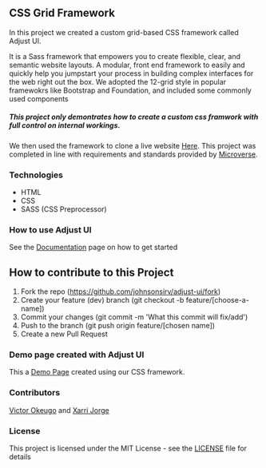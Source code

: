 ## CSS Grid Framework
In this project we created a custom grid-based CSS framework called Adjust UI.

It is a Sass framework that empowers you to create flexible, clear, and semantic website layouts. A modular, front end framework to easily and quickly help you jumpstart your process in building complex interfaces for the web right out the box. We adopted the 12-grid style in popular framewokrs like Bootstrap and Foundation, and included some commonly used components

##### This project only demontrates how to create a custom css framwork with full control on internal workings.

We then used the framework to clone a live website [Here](https://gridbyexample.com/).
This project was completed in line with requirements and standards provided by [Microverse](https://www.microverse.org/ "The Global School for Remote Software Developers!").


### Technologies

- HTML
- CSS
- SASS (CSS Preprocessor)

### How to use Adjust UI
See the [Documentation](./documentation.md) page on how to get started


## How to contribute to this Project
1. Fork the repo (https://github.com/johnsonsirv/adjust-ui/fork)
2. Create your feature (dev) branch (git checkout -b feature/[choose-a-name])
3. Commit your changes (git commit -m 'What this commit will fix/add')
4. Push to the branch (git push origin feature/[chosen name])
5. Create a new Pull Request


### Demo page created with Adjust UI

This a [Demo Page](https://raw.githack.com/johnsonsirv/adjust-ui/dev/index.html) created using our CSS framework. 

### Contributors
[Victor Okeugo](https://github.com/johnsonsirv) and [Xarri Jorge](https://github.com/xarrijorge)

### License

This project is licensed under the MIT License - see the [LICENSE](./LICENSE.md) file for details

